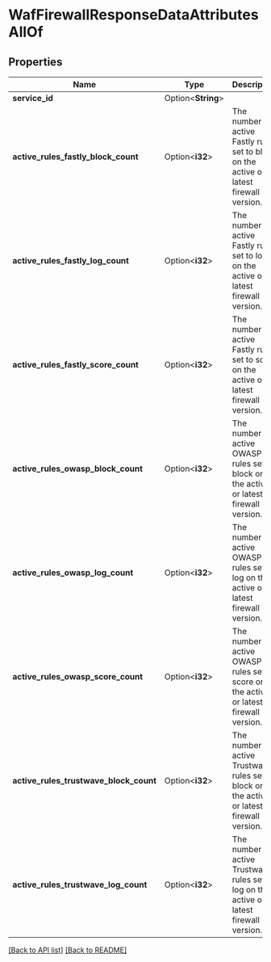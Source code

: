# WafFirewallResponseDataAttributesAllOf

## Properties

Name | Type | Description | Notes
------------ | ------------- | ------------- | -------------
**service_id** | Option<**String**> |  | [readonly]
**active_rules_fastly_block_count** | Option<**i32**> | The number of active Fastly rules set to block on the active or latest firewall version. | [readonly]
**active_rules_fastly_log_count** | Option<**i32**> | The number of active Fastly rules set to log on the active or latest firewall version. | [readonly]
**active_rules_fastly_score_count** | Option<**i32**> | The number of active Fastly rules set to score on the active or latest firewall version. | [readonly]
**active_rules_owasp_block_count** | Option<**i32**> | The number of active OWASP rules set to block on the active or latest firewall version. | [readonly]
**active_rules_owasp_log_count** | Option<**i32**> | The number of active OWASP rules set to log on the active or latest firewall version. | [readonly]
**active_rules_owasp_score_count** | Option<**i32**> | The number of active OWASP rules set to score on the active or latest firewall version. | [readonly]
**active_rules_trustwave_block_count** | Option<**i32**> | The number of active Trustwave rules set to block on the active or latest firewall version. | [readonly]
**active_rules_trustwave_log_count** | Option<**i32**> | The number of active Trustwave rules set to log on the active or latest firewall version. | [readonly]

[[Back to API list]](../README.md#documentation-for-api-endpoints) [[Back to README]](../README.md)


